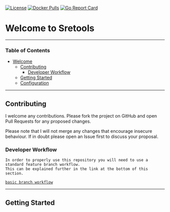 [![License](https://img.shields.io/badge/License-Apache%202.0-blue.svg)](https://opensource.org/licenses/Apache-2.0)
[![Docker Pulls](https://img.shields.io/docker/pulls/agtbagan/pagerduty-exporter.svg?maxAge=604800)]()
[![Go Report Card](https://goreportcard.com/badge/github.com/atbagan/pd-exporter)](https://goreportcard.com/report/github.com/atbagan/pd-exporter)
# Welcome to Sretools 

------------------------------------------------------------------------------------------------------------------------
### Table of Contents
<!-- TOC -->
- [Welcome](#welcome-to-sretools)
    - [Contributing](#contributing)
        - [Developer Workflow](#developer-workflow)
    - [Getting Started](#getting-started)
    - [Configuration](#configuration)
------------------------------------------------------------------------------------------------------------------------
## Contributing

I welcome any contributions. Please fork the project on GitHub and open
Pull Requests for any proposed changes.

Please note that I will not merge any changes that encourage insecure
behaviour. If in doubt please open an Issue first to discuss your proposal.

### Developer Workflow

```
In order to properly use this repository you will need to use a standard feature branch workflow.
This can be explained further in the link at the bottom of this section. 

```
[`basic branch workflow`](https://gist.github.com/Chaser324/ce0505fbed06b947d962)

------------------------------------------------------------------------------------------------------------------------

## Getting Started


